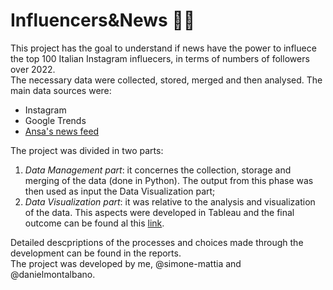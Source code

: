 # Influencers&News :newspaper::busts_in_silhouette:
This project has the goal to understand if news have the power to influece the top 100 Italian Instagram influecers, in terms of numbers of followers over 2022. <br>
The necessary data were collected, stored, merged and then analysed. The main data sources were:
+ Instagram
+ Google Trends 
+ [Ansa's news feed](https://en.wikipedia.org/wiki/Agenzia_Nazionale_Stampa_Associata)

The project was divided in two parts:
1. *Data Management part*: it concernes the collection, storage and merging of the data (done in Python). The output from this phase was then used as input the Data Visualization part;
2. *Data Visualization part*: it was relative to the analysis and visualization of the data. This aspects were developed in Tableau and the final outcome can be found al this [link](https://public.tableau.com/app/profile/daniel1868/viz/DataVisualizationProject_16733838878890/InfluencerNews?publish=yes).

Detailed descpriptions of the processes and choices made through the development can be found in the reports. <br>
The project was developed by me, @simone-mattia and @danielmontalbano.
